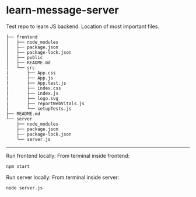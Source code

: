# learn-message-server
Test repo to learn JS backend. Location of most important files.

```
├── frontend
│   ├── node_modules
│   ├── package.json
│   ├── package-lock.json
│   ├── public
│   ├── README.md
│   └── src
|       ├── App.css
|       ├── App.js
|       ├── App.test.js
|       ├── index.css
|       ├── index.js
|       ├── logo.svg
|       ├── reportWebVitals.js
|       └── setupTests.js
├── README.md
└── server
    ├── node_modules
    ├── package.json
    ├── package-lock.json
    └── server.js
```
_______________________________________________
Run frontend locally: 
From terminal inside frontend:
```
npm start
```

Run server locally: 
From terminal inside server:
```
node server.js
```
